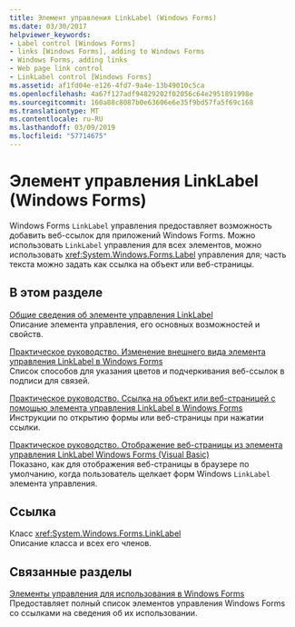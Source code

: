 ```yaml
---
title: Элемент управления LinkLabel (Windows Forms)
ms.date: 03/30/2017
helpviewer_keywords:
- Label control [Windows Forms]
- links [Windows Forms], adding to Windows Forms
- Windows Forms, adding links
- Web page link control
- LinkLabel control [Windows Forms]
ms.assetid: af1fd04e-e126-4fd7-9a4e-13b49010c5ca
ms.openlocfilehash: 4a67f127adf94829202f02056c64e2951891998e
ms.sourcegitcommit: 160a88c8087b0e63606e6e35f9bd57fa5f69c168
ms.translationtype: MT
ms.contentlocale: ru-RU
ms.lasthandoff: 03/09/2019
ms.locfileid: "57714675"
---
```

# <a name="linklabel-control-windows-forms"></a>Элемент управления LinkLabel (Windows Forms)
Windows Forms `LinkLabel` управления предоставляет возможность добавить веб-ссылок для приложений Windows Forms. Можно использовать `LinkLabel` управления для всех элементов, можно использовать <xref:System.Windows.Forms.Label> управления для; часть текста можно задать как ссылка на объект или веб-страницы.  
  
## <a name="in-this-section"></a>В этом разделе  
 [Общие сведения об элементе управления LinkLabel](linklabel-control-overview-windows-forms.md)  
 Описание элемента управления, его основных возможностей и свойств.  
  
 [Практическое руководство. Изменение внешнего вида элемента управления LinkLabel в Windows Forms](how-to-change-the-appearance-of-the-windows-forms-linklabel-control.md)  
 Список способов для указания цветов и подчеркивания веб-ссылок в подписи для связей.  
  
 [Практическое руководство. Ссылка на объект или веб-страницей с помощью элемента управления LinkLabel в Windows Forms](link-to-an-object-or-web-page-with-wf-linklabel-control.md)  
 Инструкции по открытию формы или веб-страницы при нажатии ссылки.  
  
 [Практическое руководство. Отображение веб-страницы из элемента управления LinkLabel Windows Forms (Visual Basic)](display-a-web-page-from-a-wf-linklabel-control-visual-basic.md)  
 Показано, как для отображения веб-страницы в браузере по умолчанию, когда пользователь щелкает форм Windows `LinkLabel` элемента управления.  
  
## <a name="reference"></a>Ссылка  
 Класс <xref:System.Windows.Forms.LinkLabel>  
 Описание класса и всех его членов.  
  
## <a name="related-sections"></a>Связанные разделы  
 [Элементы управления для использования в Windows Forms](controls-to-use-on-windows-forms.md)  
 Предоставляет полный список элементов управления Windows Forms со ссылками на сведения об их использовании.
